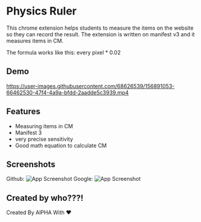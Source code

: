 
# Physics Ruler

This chrome extension helps students to measure the items on the website so they can record the result.
The extension is written on manifest v3 and it measures items in CM.

The formula works like this: every pixel * 0.02

## Demo

https://user-images.githubusercontent.com/68626539/156891053-66462530-47f4-4a9a-bfdd-2aadde5c3939.mp4


## Features

- Measuring items in CM
- Manifest 3
- very precise sensitivity
- Good math equation to calculate CM
## Screenshots
Github:
![App Screenshot](https://raw.githubusercontent.com/CoachAlpha/Physics-Ruler-extension/main/Screenshots/1.png)
Google:
![App Screenshot](https://raw.githubusercontent.com/CoachAlpha/Physics-Ruler-extension/main/Screenshots/3.png)


## Created by who???!

Created By AlPHA With ❤️
